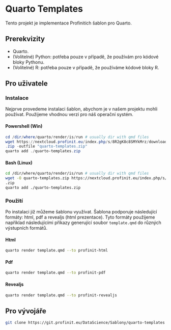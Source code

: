 # Quarto Templates

Tento projekt je implementace Profinitích šablon pro Quarto.

## Prerekvizity

- Quarto.
- (Volitelné) Python: potřeba pouze v případě, že používám pro kódové bloky Pythonu.
- (Volitelné) R: potřeba pouze v případě, že používáme kódové bloky R.


## Pro uživatele

### Instalace

Nejprve provedeme instalaci šablon, abychom je v našem projektu mohli používat. Použijeme vhodnou verzi pro náš operační systém.

#### Powershell (Win)

```powershell
cd /dir/where/quarto/render/is/run # usually dir with qmd files
wget https://nextcloud.profinit.eu/index.php/s/8R2gK8c8SMYkMrz/download/quarto-templates
.zip -outfile "quarto-templates.zip"
quarto add ./quarto-templates.zip
```

#### Bash (Linux)

```sh
cd /dir/where/quarto/render/is/run # usually dir with qmd files
wget -O quarto-templates.zip https://nextcloud.profinit.eu/index.php/s/8R2gK8c8SMYkMrz/download/quarto-templates
.zip
quarto add ./quarto-templates.zip
```

### Použití

Po instalaci již můžeme šablonu využívat. Šablona podporuje následující formáty: html, pdf a revealjs (html prezentace).
Tyto formáty použijeme například následujícími příkazy generující soubor `template.qmd` do různých výstupních formátů.

#### Html

```bash
quarto render template.qmd --to profinit-html
```

#### Pdf

```bash
quarto render template.qmd --to profinit-pdf
```

#### Revealjs

```bash
quarto render template.qmd --to profinit-revealjs
```

## Pro vývojáře

```sh
git clone https://git.profinit.eu/DataScience/Sablony/quarto-templates
```
